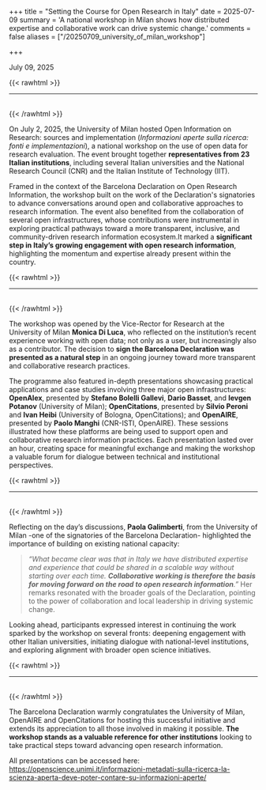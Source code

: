 +++ 
title = "Setting the Course for Open Research in Italy"
date = 2025-07-09 
summary = 'A national workshop in Milan shows how distributed expertise and collaborative work can drive systemic change.' 
comments = false 
aliases = ["/20250709_university_of_milan_workshop"]

+++

July 09, 2025

{{< rawhtml >}}
<hr class="small">
</br>
{{< /rawhtml >}}

On July 2, 2025, the University of Milan hosted Open Information on Research: sources and implementation (*Informazioni aperte sulla ricerca: fonti e implementazioni*), a national workshop on the use of open data for research evaluation. The event brought together **representatives from 23 Italian institutions**, including several Italian universities and the National Research Council (CNR) and the Italian Institute of Technology (IIT).

Framed in the context of the Barcelona Declaration on Open Research Information, the workshop built on the work of the Declaration's signatories to advance conversations around open and collaborative approaches to research information. The event also benefited from the collaboration of several open infrastructures, whose contributions were instrumental in exploring practical pathways toward a more transparent, inclusive, and community-driven research information ecosystem.It marked a **significant step in Italy’s growing engagement with open research information**, highlighting the momentum and expertise already present within the country.

{{< rawhtml >}}
</br>
<hr class="small">
</br>
{{< /rawhtml >}}

The workshop was opened by the Vice-Rector for Research at the University of Milan **Monica Di Luca**, who reflected on the institution’s recent experience working with open data; not only as a user, but increasingly also as a contributor. The decision to **sign the Barcelona Declaration was presented as a natural step** in an ongoing journey toward more transparent and collaborative research practices.

The programme also featured in-depth presentations showcasing practical applications and case studies involving three major open infrastructures: **OpenAlex**, presented by **Stefano Bolelli Gallevi**, **Dario Basset**, and **Ievgen Potanov** (University of Milan); **OpenCitations**, presented by **Silvio Peroni** and **Ivan Heibi** (University of Bologna, OpenCitations); and **OpenAIRE**, presented by **Paolo Manghi** (CNR-ISTI, OpenAIRE). These sessions illustrated how these platforms are being used to support open and collaborative research information practices. Each presentation lasted over an hour, creating space for meaningful exchange and making the workshop a valuable forum for dialogue between technical and institutional perspectives.

{{< rawhtml >}}
</br>
<hr class="small">
</br>
{{< /rawhtml >}}

Reflecting on the day’s discussions, **Paola Galimberti**, from the University of Milan -one of the signatories of the Barcelona Declaration- highlighted the importance of building on existing national capacity: 
> *“What became clear was that in Italy we have distributed expertise and experience that could be shared in a scalable way without starting over each time. **Collaborative working is therefore the basis for moving forward on the road to open research information**.”* Her remarks resonated with the broader goals of the Declaration, pointing to the power of collaboration and local leadership in driving systemic change.

Looking ahead, participants expressed interest in continuing the work sparked by the workshop on several fronts: deepening engagement with other Italian universities, initiating dialogue with national-level institutions, and exploring alignment with broader open science initiatives.

{{< rawhtml >}}
</br>
<hr class="small">
</br>
{{< /rawhtml >}}

The Barcelona Declaration warmly congratulates the University of Milan, OpenAIRE and OpenCitations for hosting this successful initiative and extends its appreciation to all those involved in making it possible. **The workshop stands as a valuable reference for other institutions** looking to take practical steps toward advancing open research information.

All presentations can be accessed here: https://openscience.unimi.it/informazioni-metadati-sulla-ricerca-la-scienza-aperta-deve-poter-contare-su-informazioni-aperte/
